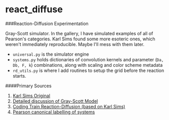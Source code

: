 # react_diffuse

###Reaction-Diffusion Experimentation

Gray-Scott simulator.  In the gallery, I have simulated examples of all of Pearson's categories.  Karl Sims found some 
more esoteric ones, which weren't immediately reproducible. Maybe I'll mess with them later.

* `universal.py` is the simulator engine
* `systems.py` holds dictionaries of convolution kernels and parameter (`Da, Db, F, k`) combinations, along with scaling and color scheme metadata
* `rd_utils.py` is where I add routines to setup the grid before the reaction starts.


####Primary Sources
1. [Karl Sims Original](http://karlsims.com/rd.html)
1. [Detailed discussion of Gray-Scott Model](http://mrob.com/pub/comp/xmorphia/)
1. [Coding Train Reaction-Diffusion (based on Karl Sims)](https://www.youtube.com/watch?v=BV9ny785UNc&t=2100s)
1. [Pearson canonical labelling of systems](https://arxiv.org/abs/patt-sol/9304003)
